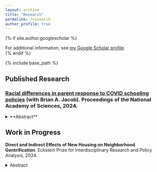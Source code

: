 ```yaml
---
layout: archive
title: "Research"
permalink: /research
author_profile: true
---
```


{% if site.author.googlescholar %}
  <div class="wordwrap">For additional information, see <a href="{{site.author.googlescholar}}">my Google Scholar profile</a>.</div>
{% endif %}

{% include base_path %}

## Published Research
### **[Racial differences in parent response to COVID schooling policies](https://micah-baum.github.io/files/baum-jacob-pnas-2024.pdf)** (with Brian A. Jacob). Proceedings of the National Academy of Sciences, 2024. ###
<details>
  <summary>**Abstract**</summary>  
This paper examines whether school COVID-19 policies influenced enrollment differently by student age and race/ethnicity. Unlike much prior research, we i) analyze enrollments for virtually the entire U.S. public school population for both the 2020–2021 and 2021–2022 school years, ii) compare enrollment trends within districts in order to isolate subgroup heterogeneity from district characteristics, and iii) account for district selection into preferred learning modes. Analyzing data on over 9,000 districts that serve more than 90% of public school students in the United States, we find enrollment responses to COVID policies differed notably. We find that White enrollments declined more than Black, Hispanic, and Asian enrollments in districts that started the 2020–2021 school year virtually, but in districts that started in-person the reverse was true: Non-White enrollments declined more than White enrollments. Moreover, Black, Hispanic, and Asian families responded more than White families to higher COVID-19 death rates in the months preceding the start of the 2021 school year. In 2021–2022, enrollment differences by the previous year’s learning mode persisted. Racial/ethnic differences did not vary by whether the district required masking in classrooms. These findings are consistent with the greater risk faced by communities of color during the pandemic and demonstrate an additional source of disparate impact from COVID policies.
</details>



## Work in Progress

**Direct and Indirect Effects of New Housing on Neighborhood Gentrification**. 
Eckstein Prize for Interdisciplinary Research and Policy Analysis, 2024. 
<details>
  <summary>Abstract</summary>  
: _Many US cities have recently loosened restrictions on land development to address housing shortages. While this theoretically reduces rents and benefits low-income households, household demand can also change when housing or resident characteristics change, making the equilibrium effects of expansions unclear. In this paper, I show that reforms that expand supply of desirable housing in desirable neighborhoods can have distributional consequences, improving the welfare of a city’s higher-income residents while making some lower-income residents worse-off. I study the effects of Houston’s 1998 minimum lot size reduction, which allowed construction of new, small single-family homes in the city’s downtown. Using new distributional synthetic con- trol methods, I estimate that the reform resulted in higher-income households moving downtown, poor families moving out, and rents increasing throughout Houston. Down- town neighborhood quality improved but low-income households did not benefit, living in similar neighborhoods further from downtown after the reform. These results show the importance of considering heterogeneity in households’ location and housing pref- erences when designing land-use reforms._
</details>

